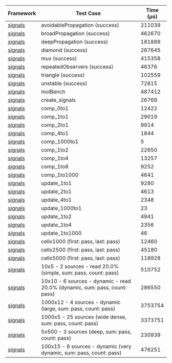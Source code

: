 | Framework | Test Case | Time (μs) |
| --- | --- | --- |
| [signals](https://github.com/rodydavis/signals.dart) | avoidablePropagation (success) | 211039 |
| [signals](https://github.com/rodydavis/signals.dart) | broadPropagation (success) | 462670 |
| [signals](https://github.com/rodydavis/signals.dart) | deepPropagation (success) | 181889 |
| [signals](https://github.com/rodydavis/signals.dart) | diamond (success) | 287645 |
| [signals](https://github.com/rodydavis/signals.dart) | mux (success) | 415358 |
| [signals](https://github.com/rodydavis/signals.dart) | repeatedObservers (success) | 46376 |
| [signals](https://github.com/rodydavis/signals.dart) | triangle (success) | 102559 |
| [signals](https://github.com/rodydavis/signals.dart) | unstable (success) | 72815 |
| [signals](https://github.com/rodydavis/signals.dart) | molBench | 487412 |
| [signals](https://github.com/rodydavis/signals.dart) | create_signals | 26769 |
| [signals](https://github.com/rodydavis/signals.dart) | comp_0to1 | 12422 |
| [signals](https://github.com/rodydavis/signals.dart) | comp_1to1 | 29019 |
| [signals](https://github.com/rodydavis/signals.dart) | comp_2to1 | 9914 |
| [signals](https://github.com/rodydavis/signals.dart) | comp_4to1 | 1844 |
| [signals](https://github.com/rodydavis/signals.dart) | comp_1000to1 | 5 |
| [signals](https://github.com/rodydavis/signals.dart) | comp_1to2 | 22650 |
| [signals](https://github.com/rodydavis/signals.dart) | comp_1to4 | 13257 |
| [signals](https://github.com/rodydavis/signals.dart) | comp_1to8 | 9252 |
| [signals](https://github.com/rodydavis/signals.dart) | comp_1to1000 | 4641 |
| [signals](https://github.com/rodydavis/signals.dart) | update_1to1 | 9280 |
| [signals](https://github.com/rodydavis/signals.dart) | update_2to1 | 4613 |
| [signals](https://github.com/rodydavis/signals.dart) | update_4to1 | 2348 |
| [signals](https://github.com/rodydavis/signals.dart) | update_1000to1 | 23 |
| [signals](https://github.com/rodydavis/signals.dart) | update_1to2 | 4941 |
| [signals](https://github.com/rodydavis/signals.dart) | update_1to4 | 2356 |
| [signals](https://github.com/rodydavis/signals.dart) | update_1to1000 | 46 |
| [signals](https://github.com/rodydavis/signals.dart) | cellx1000 (first: pass, last: pass) | 12460 |
| [signals](https://github.com/rodydavis/signals.dart) | cellx2500 (first: pass, last: pass) | 45180 |
| [signals](https://github.com/rodydavis/signals.dart) | cellx5000 (first: pass, last: pass) | 118928 |
| [signals](https://github.com/rodydavis/signals.dart) | 10x5 - 2 sources - read 20.0% (simple, sum: pass, count: pass) | 510752 |
| [signals](https://github.com/rodydavis/signals.dart) | 10x10 - 6 sources - dynamic - read 20.0% (dynamic, sum: pass, count: pass) | 286550 |
| [signals](https://github.com/rodydavis/signals.dart) | 1000x12 - 4 sources - dynamic (large, sum: pass, count: pass) | 3753754 |
| [signals](https://github.com/rodydavis/signals.dart) | 1000x5 - 25 sources (wide dense, sum: pass, count: pass) | 3373751 |
| [signals](https://github.com/rodydavis/signals.dart) | 5x500 - 3 sources (deep, sum: pass, count: pass) | 230939 |
| [signals](https://github.com/rodydavis/signals.dart) | 100x15 - 6 sources - dynamic (very dynamic, sum: pass, count: pass) | 476251 |
